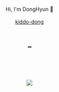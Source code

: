 <br/><br/>
<p align="center"> 
<a align="center" target="_blank"> Hi, I'm DongHyun 🙌 </a><br/>
<br/>
<a align="center" target="_blank" href="https://kiddo-dong.vercel.app/"> kiddo-dong </a> <br/>
</p><br/>
<h4 align="center"> ➖ </h4>
<h3 align="center">
</p>

<br/>
<br/>

<!--Skiils icons-->
<p align="center">
<img src="https://skillicons.dev/icons?i=java,spring,postgres,mysql,aws,react,ts,nextjs,emotion,kubernetes,docker,git,linux,python,c&perline=5"/>
</p>
